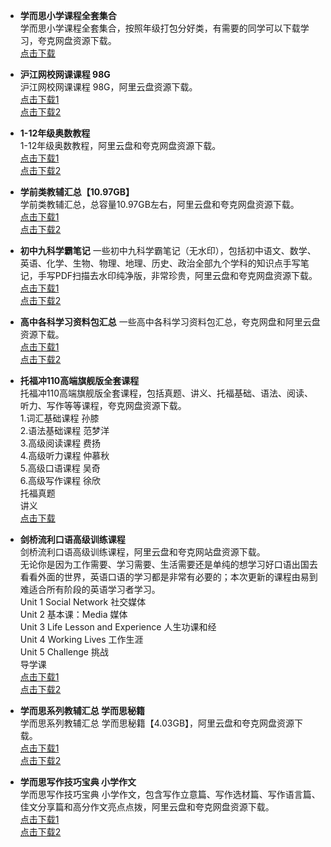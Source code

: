 * **学而思小学课程全套集合**  
学而思小学课程全套集合，按照年级打包分好类，有需要的同学可以下载学习，夸克网盘资源下载。  
[点击下载](https://pan.quark.cn/s/d94b7c8c1cb5)  

* **沪江网校网课课程 98G**  
沪江网校网课课程 98G，阿里云盘资源下载。  
[点击下载1](https://pan.quark.cn/s/db1fc1105539)  
[点击下载2](https://www.alipan.com/s/dEEzVqxHzD6)  

* **1-12年级奥数教程**  
1-12年级奥数教程，阿里云盘和夸克网盘资源下载。  
[点击下载1](https://pan.quark.cn/s/c3d1a849df1e)  
[点击下载2](https://www.aliyundrive.com/s/HpQtfr9hWBM)  

* **学前类教辅汇总【10.97GB】**  
学前类教辅汇总，总容量10.97GB左右，阿里云盘和夸克网盘资源下载。  
[点击下载1](https://pan.quark.cn/s/2b743a5558b7)  
[点击下载2](https://www.aliyundrive.com/s/RSY7yxwmTX3)  

* **初中九科学霸笔记**
一些初中九科学霸笔记（无水印），包括初中语文、数学、英语、化学、生物、物理、地理、历史、政治全部九个学科的知识点手写笔记，手写PDF扫描去水印纯净版，非常珍贵，阿里云盘和夸克网盘资源下载。  
[点击下载1](https://pan.quark.cn/s/6b1f9b7ab93d)  
[点击下载2](https://www.aliyundrive.com/s/Fjdq4oiHcQm)  

* **高中各科学习资料包汇总**
一些高中各科学习资料包汇总，夸克网盘和阿里云盘资源下载。  
[点击下载1](https://pan.quark.cn/s/4991a96659c4)  
[点击下载2](https://www.aliyundrive.com/s/Xi3kSHSWozz)  

* **托福冲110高端旗舰版全套课程**  
托福冲110高端旗舰版全套课程，包括真题、讲义、托福基础、语法、阅读、听力、写作等等课程，夸克网盘资源下载。  
1.词汇基础课程 孙膝  
2.语法基础课程 范梦洋  
3.高级阅读课程 费扬  
4.高级听力课程 仲慕秋  
5.高级口语课程 吴奇  
6.高级写作课程 徐欣  
托福真题  
讲义  
[点击下载](https://pan.quark.cn/s/656a850adc88)  

* **剑桥流利口语高级训练课程**  
剑桥流利口语高级训练课程，阿里云盘和夸克网站盘资源下载。  
无论你是因为工作需要、学习需要、生活需要还是单纯的想学习好口语出国去看看外面的世界，英语口语的学习都是非常有必要的；本次更新的课程由易到难适合所有阶段的英语学习者学习。  
Unit 1 Social Network 社交媒体  
Unit 2 基本课：Media 媒体  
Unit 3 Life Lesson and Experience 人生功课和经  
Unit 4 Working Lives 工作生涯  
Unit 5 Challenge 挑战  
导学课  
[点击下载1](https://pan.quark.cn/s/d0574d3e9888)    
[点击下载2](https://www.alipan.com/s/e97bSqzV43j)  

* **学而思系列教辅汇总 学而思秘籍**  
学而思系列教辅汇总 学而思秘籍【4.03GB】，阿里云盘和夸克网盘资源下载。  
[点击下载1](https://pan.quark.cn/s/1321dba15835)  
[点击下载2](https://www.alipan.com/s/fT31LweAgnj)  

* **学而思写作技巧宝典 小学作文**  
学而思写作技巧宝典 小学作文，包含写作立意篇、写作选材篇、写作语言篇、佳文分享篇和高分作文亮点点拨，阿里云盘和夸克网盘资源下载。  
[点击下载1](https://pan.quark.cn/s/c67020eccf84)  
[点击下载2](https://www.aliyundrive.com/s/mc4px7SSQzn)  

